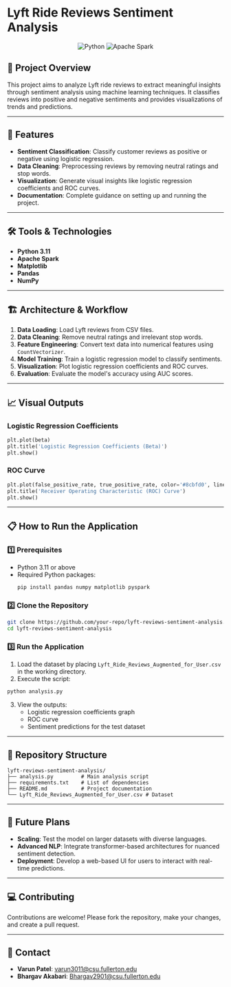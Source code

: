 # Lyft Ride Reviews Sentiment Analysis

<p align="center">
  <img src="https://img.shields.io/badge/Language-Python-3776AB?style=for-the-badge&logo=python&logoColor=white" alt="Python">
  <img src="https://img.shields.io/badge/Framework-Apache%20Spark-E25A1C?style=for-the-badge&logo=apachespark&logoColor=white" alt="Apache Spark">
</p>

## 🎯 Project Overview
This project aims to analyze Lyft ride reviews to extract meaningful insights through sentiment analysis using machine learning techniques. It classifies reviews into positive and negative sentiments and provides visualizations of trends and predictions.

---

## 🚀 Features

- **Sentiment Classification**: Classify customer reviews as positive or negative using logistic regression.
- **Data Cleaning**: Preprocessing reviews by removing neutral ratings and stop words.
- **Visualization**: Generate visual insights like logistic regression coefficients and ROC curves.
- **Documentation**: Complete guidance on setting up and running the project.

---

## 🛠️ Tools & Technologies

- **Python 3.11**
- **Apache Spark**
- **Matplotlib**
- **Pandas**
- **NumPy**

---

## 🏗️ Architecture & Workflow

1. **Data Loading**: Load Lyft reviews from CSV files.
2. **Data Cleaning**: Remove neutral ratings and irrelevant stop words.
3. **Feature Engineering**: Convert text data into numerical features using `CountVectorizer`.
4. **Model Training**: Train a logistic regression model to classify sentiments.
5. **Visualization**: Plot logistic regression coefficients and ROC curves.
6. **Evaluation**: Evaluate the model's accuracy using AUC scores.

---

## 📈 Visual Outputs

### Logistic Regression Coefficients

```python
plt.plot(beta)
plt.title('Logistic Regression Coefficients (Beta)')
plt.show()
```

### ROC Curve

```python
plt.plot(false_positive_rate, true_positive_rate, color='#8cbfd0', linestyle='-', linewidth=3.)
plt.title('Receiver Operating Characteristic (ROC) Curve')
plt.show()
```

---

## 📋 How to Run the Application

### 1️⃣ Prerequisites

- Python 3.11 or above
- Required Python packages:
  ```bash
  pip install pandas numpy matplotlib pyspark
  ```

### 2️⃣ Clone the Repository

```bash
git clone https://github.com/your-repo/lyft-reviews-sentiment-analysis.git
cd lyft-reviews-sentiment-analysis
```

### 3️⃣ Run the Application

1. Load the dataset by placing `Lyft_Ride_Reviews_Augmented_for_User.csv` in the working directory.
2. Execute the script:

```bash
python analysis.py
```

3. View the outputs:
   - Logistic regression coefficients graph
   - ROC curve
   - Sentiment predictions for the test dataset

---

## 📂 Repository Structure

```plaintext
lyft-reviews-sentiment-analysis/
├── analysis.py         # Main analysis script
├── requirements.txt    # List of dependencies
├── README.md           # Project documentation
└── Lyft_Ride_Reviews_Augmented_for_User.csv # Dataset
```

---

## 📜 Future Plans

- **Scaling**: Test the model on larger datasets with diverse languages.
- **Advanced NLP**: Integrate transformer-based architectures for nuanced sentiment detection.
- **Deployment**: Develop a web-based UI for users to interact with real-time predictions.

---

## 💻 Contributing

Contributions are welcome! Please fork the repository, make your changes, and create a pull request.

---

## 📧 Contact

- **Varun Patel**: [varun3011@csu.fullerton.edu](mailto:varun3011@csu.fullerton.edu)
- **Bhargav Akabari**: [Bhargav2901@csu.fullerton.edu](mailto:Bhargav2901@csu.fullerton.edu)
